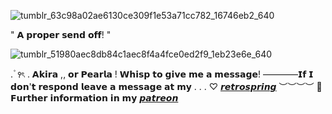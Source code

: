 ![tumblr_63c98a02ae6130ce309f1e53a71cc782_16746eb2_640](https://github.com/user-attachments/assets/f720b13e-71ea-43ad-b930-0b96a2be1576)

   " 𝗔 𝗽𝗿𝗼𝗽𝗲𝗿 𝘀𝗲𝗻𝗱 𝗼𝗳𝗳! "
   
![tumblr_51980aec8db84c1aec8f4a4fce0ed2f9_1eb23e6e_640](https://github.com/user-attachments/assets/c47917c3-b3d2-4ecf-88d5-dd858a6feb6d)

   . ۫ ꣑ৎ   .   𝗔𝗸𝗶𝗿𝗮 ,, 𝗼𝗿 𝗣𝗲𝗮𝗿𝗹𝗮 ! 𝗪𝗵𝗶𝘀𝗽 𝘁𝗼 𝗴𝗶𝘃𝗲 𝗺𝗲 𝗮 𝗺𝗲𝘀𝘀𝗮𝗴𝗲! ————𝗜𝗳 𝗜 𝗱𝗼𝗻'𝘁 𝗿𝗲𝘀𝗽𝗼𝗻𝗱 𝗹𝗲𝗮𝘃𝗲 𝗮 𝗺𝗲𝘀𝘀𝗮𝗴𝗲 𝗮𝘁 𝗺𝘆 . . . ♡ [𝙧𝙚𝙩𝙧𝙤𝙨𝙥𝙧𝙞𝙣𝙜](https://retrospring.net/@wintresr)
︶︶︶︶ 🌻 𝗙𝘂𝗿𝘁𝗵𝗲𝗿 𝗶𝗻𝗳𝗼𝗿𝗺𝗮𝘁𝗶𝗼𝗻 𝗶𝗻 𝗺𝘆 [𝙥𝙖𝙩𝙧𝙚𝙤𝙣](https://www.patreon.com/LacedRibbon?fan_landing=true&view_as=public)